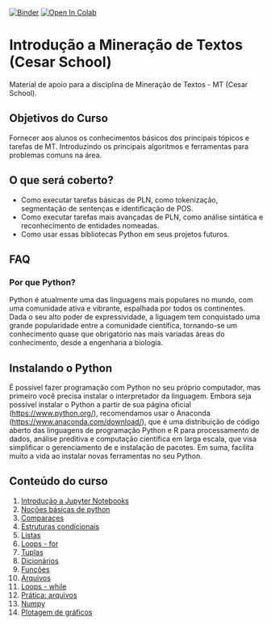 [![Binder](https://mybinder.org/badge_logo.svg)](https://mybinder.org/v2/gh/ufrpe-ensino/nlp-cesarschool/master)
[![Open In Colab](https://colab.research.google.com/assets/colab-badge.svg)](https://colab.research.google.com/github/ufrpe-ensino/nlp-cesarschool/blob/master/)

# Introdução a Mineração de Textos (Cesar School)
Material de apoio para a disciplina de Mineração de Textos - MT (Cesar School).

## Objetivos do Curso
Fornecer aos alunos os conhecimentos básicos dos principais tópicos e tarefas de MT. Introduzindo os principais algoritmos e ferramentas para problemas comuns na área.

## O que será coberto?
- Como executar tarefas básicas de PLN, como tokenização, segmentação de sentenças e identificação de POS.
- Como executar tarefas mais avançadas de PLN, como análise sintática e reconhecimento de entidades nomeadas.
- Como usar essas bibliotecas Python em seus projetos futuros.

## FAQ
### Por que Python?
Python é atualmente uma das linguagens mais populares no mundo, com uma comunidade ativa e vibrante, espalhada por todos os continentes. Dada o seu alto poder de expressividade, a liguagem tem conquistado uma grande popularidade entre a comunidade científica, tornando-se um conhecimento quase que obrigatório nas mais variadas áreas do conhecimento, desde a engenharia a biologia.

## Instalando o Python
É possível fazer programação com Python no seu próprio computador, mas primeiro você precisa instalar o interpretador da linguagem. Embora seja possível instalar o Python a partir de sua página oficial (https://www.python.org/), recomendamos usar o Anaconda (https://www.anaconda.com/download/), que é uma distribuição de código aberto das linguagens de programação Python e R para processamento de dados, análise preditiva e computação científica em larga escala, que visa simplificar o gerenciamento de e instalação de pacotes. Em suma, facilita muito a vida ao instalar novas ferramentas no seu Python.

## Conteúdo do curso
1. [Introdução a Jupyter Notebooks](https://github.com/ufrpe-ensino/ic-aulas/blob/master/aulas/00_Intro.ipynb) 
2. [Noções básicas de python](https://github.com/ufrpe-ensino/ic-aulas/blob/master/aulas/01_IntroPython.ipynb)
3. [Comparaçes](https://github.com/ufrpe-ensino/ic-aulas/blob/master/aulas/02_Comparações.ipynb)
4. [Estruturas condicionais](https://github.com/ufrpe-ensino/ic-aulas/blob/master/aulas/03_Condicionais.ipynb)
5. [Listas](https://github.com/ufrpe-ensino/ic-aulas/blob/master/aulas/04_Listas.ipynb)
6. [Loops - for](https://github.com/ufrpe-ensino/ic-aulas/blob/master/aulas/05_ListasLoops.ipynb)
7. [Tuplas](https://github.com/ufrpe-ensino/ic-aulas/blob/master/aulas/06_Tuplas.ipynb)
8. [Dicionários](https://github.com/ufrpe-ensino/ic-aulas/blob/master/aulas/07_Dicionarios.ipynb)
9. [Funções](https://github.com/ufrpe-ensino/ic-aulas/blob/master/aulas/08_Funcoes.ipynb)
10. [Arquivos](https://github.com/ufrpe-ensino/ic-aulas/blob/master/aulas/09_Arquivos.ipynb)
11. [Loops - while](https://github.com/ufrpe-ensino/ic-aulas/blob/master/aulas/10_LoopWhile.ipynb)
12. [Prática: arquivos](https://github.com/ufrpe-ensino/ic-aulas/blob/master/aulas/11_PraticaArquivos.ipynb)
13. [Numpy](https://github.com/ufrpe-ensino/ic-aulas/blob/master/aulas/12_Numpy.ipynb)
14. [Plotagem de gráficos](https://github.com/ufrpe-ensino/ic-aulas/blob/master/aulas/13_Matplotlib.ipynb)

